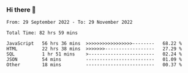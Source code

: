 ### Hi there 👋

<!--START_SECTION:waka-->

```text
From: 29 September 2022 - To: 29 November 2022

Total Time: 82 hrs 59 mins

JavaScript   56 hrs 36 mins  >>>>>>>>>>>>>>>>>--------   68.22 %
HTML         22 hrs 38 mins  >>>>>>>------------------   27.29 %
SQL          1 hr 51 mins    >------------------------   02.24 %
JSON         54 mins         -------------------------   01.09 %
Other        18 mins         -------------------------   00.37 %
```

<!--END_SECTION:waka-->

<!--
**tranhieu1906/tranhieu1906** is a ✨ _special_ ✨ repository because its `README.md` (this file) appears on your GitHub profile.

Here are some ideas to get you started:

- 🔭 I’m currently working on ...
- 🌱 I’m currently learning ...
- 👯 I’m looking to collaborate on ...
- 🤔 I’m looking for help with ...
- 💬 Ask me about ...
- 📫 How to reach me: ...
- 😄 Pronouns: ...
- ⚡ Fun fact: ...
-->
